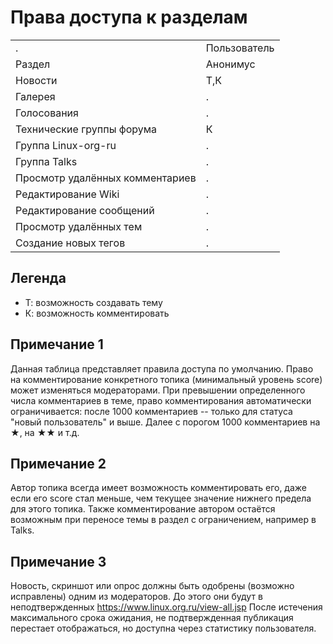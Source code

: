 # Права доступа к разделам

|                                 |              |
| ------------------------------- | ------------ |
| .                               | Пользователь |
| Раздел                          | Анонимус     |
| Новости                         | Т,К          |
| Галерея                         | .            |
| Голосования                     | .            |
| Технические группы форума       | К            |
| Группа Linux-org-ru             | .            |
| Группа Talks                    | .            |
| Просмотр удалённых комментариев | .            |
| Редактирование Wiki             | .            |
| Редактирование сообщений        | .            |
| Просмотр удалённых тем          | .            |
| Создание новых тегов            | .            |

## Легенда

  - Т: возможность создавать тему
  - К: возможность комментировать

## Примечание 1

Данная таблица представляет правила доступа по умолчанию. Право на
комментирование конкретного топика (минимальный уровень score)
может изменяться модераторами. При превышении определенного числа
комментариев в теме, право комментирования автоматически
ограничивается: после 1000 комментариев -- только для
статуса "новый пользователь" и выше. Далее с порогом 1000
комментариев на ★, на ★★ и т.д.

## Примечание 2

Автор топика всегда имеет возможность комментировать его, даже если его
score стал меньше, чем текущее значение нижнего предела для этого
топика. Также комментирование автором остаётся возможным при
переносе темы в раздел с ограничением, например в Talks.

## Примечание 3

Новость, скриншот или опрос должны быть одобрены (возможно исправлены)
одним из модераторов. До этого они будут в неподтвержденных
<https://www.linux.org.ru/view-all.jsp> После истечения максимального
срока ожидания, не подтвержденная публикация перестает отображаться,
но доступна через статистику пользователя.

